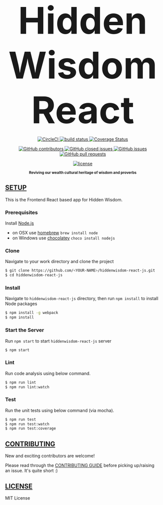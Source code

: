 <p align="center">
  <strong style="font-size: 120px">Hidden Wisdom React</strong>
</p>
<p align="center">
    <a href="https://circleci.com/gh/lagos-devs/hiddenwisdom-react-js/tree/master">
        <img src="https://circleci.com/gh/lagos-devs/hiddenwisdom-react-js/tree/master.svg?style=svg"
             alt="CircleCI">
    </a>
    <a href="http://waffle.io/lagos-devs/hiddenwisdom-api">
        <img src="https://badge.waffle.io/lagos-devs/hiddenwisdom-react-js.svg?label=ready&title=Ready"
             alt="build status">
    </a>
    <a href="https://coveralls.io/github/lagos-devs/hiddenwisdom-react-js?branch=master">
        <img src="https://coveralls.io/repos/github/lagos-devs/hiddenwisdom-react-js/badge.svg?branch=master"
             alt="Coverage Status">
    </a>
</p>
<p align="center">
    <a href="https://github.com/lagos-devs/hiddenwisdom-react-js/graphs/contributors">
        <img src="https://img.shields.io/github/contributors/lagos-devs/hiddenwisdom-react-js.svg?maxAge=2592000?style=plastic"
             alt="GitHub contributors">
    </a>
    <a href="https://github.com/lagos-devs/hiddenwisdom-react-js/issues?q=is%3Aissue+is%3Aclosed">
        <img src="https://img.shields.io/github/issues-closed/lagos-devs/hiddenwisdom-react-js.svg?maxAge=2592000?style=plastic"
             alt="GitHub closed issues">
    </a>
    <a href="https://github.com/lagos-devs/hiddenwisdom-react-js/issues">
        <img src="https://img.shields.io/github/issues/lagos-devs/hiddenwisdom-react-js.svg?maxAge=2592000"
             alt="GitHub issues">
    </a>
    <a href="https://github.com/lagos-devs/hiddenwisdom-react-js/pulls">
        <img src="https://img.shields.io/github/issues-pr/lagos-devs/hiddenwisdom-react-js.svg?maxAge=2592000?style=plastic"
             alt="GitHub pull requests">
    </a>
</p>
<p align="center">
    <a href="https://github.com/lagos-devs/hiddenwisdom-react-js/blob/develop/LICENSE">
        <img src="https://img.shields.io/github/license/mashape/apistatus.svg?maxAge=2592000?style=plastic"
             alt="license">
    </a>
</p>
<p align="center"><sup><strong>Reviving our wealth cultural heritage of wisdom and proverbs</strong></sup></p>


## [SETUP]()
This is the Frontend React based app for Hidden Wisdom.

### Prerequisites

Install [Node.js](http://nodejs.org)
 - on OSX use [homebrew](http://brew.sh) `brew install node`
 - on Windows use [chocolatey](https://chocolatey.org/) `choco install nodejs`

### Clone

Navigate to your work directory and clone the project
```bash
$ git clone https://github.com/<YOUR-NAME>/hiddenwisdom-react-js.git
$ cd hiddenwisdom-react-js
```

### Install

Navigate to `hiddenwisdom-react-js` directory, then run `npm install` to install Node packages
```bash
$ npm install -g webpack
$ npm install
```

### Start the Server

Run `npm start` to start `hiddenwisdom-react-js` server
```bash
$ npm start
```

### Lint

Run code analysis using below command.
```bash
$ npm run lint
$ npm run lint:watch
```

### Test

Run the unit tests using below command (via mocha).
```bash
$ npm run test
$ npm run test:watch
$ npm run test:coverage
```


## [CONTRIBUTING](CONTRIBUTING.md)

New and exciting contributors are welcome!

Please read through the [CONTRIBUTING GUIDE](https://github.com/lagos-devs/hiddenwisdom-react-js/blob/develop/CONTRIBUTING.md) before picking up/raising an issue. It's quite short :)


## [LICENSE](LICENSE)

MIT License
